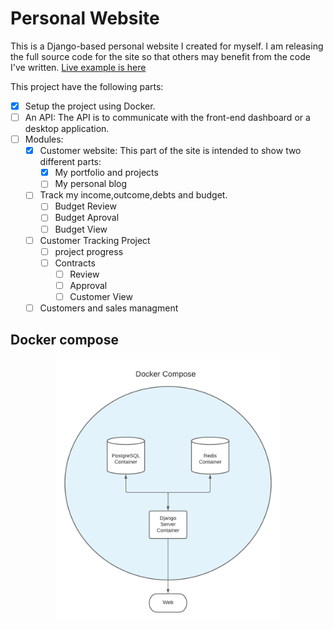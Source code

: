 # Personal Website
This is a Django-based personal website I created for myself.  I am releasing the full source code for the site so that others may benefit from the code I've written. [Live example is here](https://www.cobos.io/)

This project have the following parts:
- [X] Setup the project using Docker. 
- [ ] An API: The API is to communicate with the front-end dashboard or a desktop application.
- [ ] Modules:
    - [x] Customer website: This part of the site is intended to show two different parts:
        - [x] My portfolio and projects
        - [ ] My personal blog
    - [ ] Track my income,outcome,debts and budget.
        - [ ] Budget Review
        - [ ] Budget Aproval
        - [ ] Budget View
    - [ ] Customer Tracking Project
        - [ ] project progress
        - [ ] Contracts
            - [ ] Review
            - [ ] Approval
            - [ ] Customer View 
    - [ ] Customers and sales managment
    
## Docker compose

<p align="center">
  <img width="360" height="420" src="https://raw.githubusercontent.com/C0305/personal-website/master/readme/Portfolio%20Docker.png">
</p>

